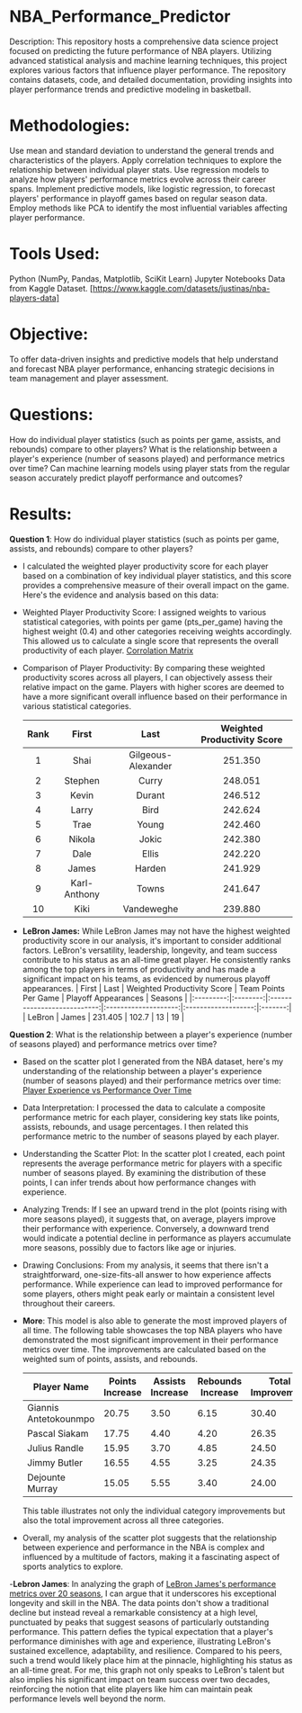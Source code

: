 # NBA_Performance_Predictor
Description:
This repository hosts a comprehensive data science project focused on predicting the future performance of NBA players. Utilizing advanced statistical analysis and machine learning techniques, this project explores various factors that influence player performance. The repository contains datasets, code, and detailed documentation, providing insights into player performance trends and predictive modeling in basketball.

# Methodologies:
Use mean and standard deviation to understand the general trends and characteristics of the players.
Apply correlation techniques to explore the relationship between individual player stats.
Use regression models to analyze how players' performance metrics evolve across their career spans.
Implement predictive models, like logistic regression, to forecast players' performance in playoff games based on regular season data.
Employ methods like PCA to identify the most influential variables affecting player performance.


# Tools Used:
Python (NumPy, Pandas, Matplotlib, SciKit Learn)
Jupyter Notebooks
Data from Kaggle Dataset. [https://www.kaggle.com/datasets/justinas/nba-players-data]

# Objective:
To offer data-driven insights and predictive models that help understand and forecast NBA player performance, enhancing strategic decisions in team management and player assessment.

# Questions:
How do individual player statistics (such as points per game, assists, and rebounds) compare to other players?
What is the relationship between a player's experience (number of seasons played) and performance metrics over time?
Can machine learning models using player stats from the regular season accurately predict playoff performance and outcomes?

# Results: 
**Question 1**: How do individual player statistics (such as points per game, assists, and rebounds) compare to other players?
- I calculated the weighted player productivity score for each player based on a combination of key individual player statistics, and this score provides a comprehensive  measure of their overall impact on the game. Here's the evidence and analysis based on this data:
	
- Weighted Player Productivity Score: I assigned weights to various statistical categories, with points per game (pts_per_game) having the highest weight (0.4) and other categories receiving weights accordingly. This allowed us to calculate a single score that represents the overall productivity of each player.
		[Corrolation Matrix](Images/289400742-d765b848-e496-467e-8d74-b3195b8b4d2e.png)
	
- Comparison of Player Productivity: By comparing these weighted productivity scores across all players, I can objectively assess their relative impact on the game. Players with higher scores are deemed to have a more significant overall influence based on their performance in various statistical categories.

	 |   Rank   |     First      |         Last          | Weighted Productivity Score |
	|:--------:|:--------------:|:---------------------:|:---------------------------:|
	|   1      |      Shai      | Gilgeous-Alexander    |           251.350           |
	|   2      |    Stephen     |        Curry          |           248.051           |
	|   3      |     Kevin      |        Durant         |           246.512           |
	|   4      |     Larry      |         Bird          |           242.624           |
	|   5      |      Trae      |         Young         |           242.460           |
	|   6      |     Nikola     |         Jokic         |           242.380           |
	|   7      |      Dale      |         Ellis         |           242.220           |
	|   8      |     James      |        Harden         |           241.929           |
	|   9      | Karl-Anthony   |         Towns         |           241.647           |
	|   10     |      Kiki      |      Vandeweghe       |           239.880           |
- **LeBron James:** While LeBron James may not have the highest weighted productivity score in our analysis, it's important to consider additional factors. LeBron's versatility, leadership, longevity, and team success contribute to his status as an all-time great player. He consistently ranks among the top players in terms of productivity and has made a significant impact on his teams, as evidenced by numerous playoff appearances.
	|   First   |   Last   | Weighted Productivity Score | Team Points Per Game | Playoff Appearances | Seasons |
	|:---------:|:--------:|:---------------------------:|:--------------------:|:-------------------:|:-------:|
	|  LeBron   |  James   |           231.405           |         102.7        |         13          |    19   |

**Question 2**: What is the relationship between a player's experience (number of seasons played) and performance metrics over time?
- Based on the scatter plot I generated from the NBA dataset, here's my understanding of the relationship between a player's experience (number of seasons played) and their performance metrics over time:
	[Player Experience vs Performance Over Time](Images/outputQ2Graph.png)
- Data Interpretation: I processed the data to calculate a composite performance metric for each player, considering key stats like points, assists, rebounds, and usage percentages. I then related this performance metric to the number of seasons played by each player.
- Understanding the Scatter Plot: In the scatter plot I created, each point represents the average performance metric for players with a specific number of seasons played. By examining the distribution of these points, I can infer trends about how performance changes with experience.
- Analyzing Trends: If I see an upward trend in the plot (points rising with more seasons played), it suggests that, on average, players improve their performance with experience. Conversely, a downward trend would indicate a potential decline in performance as players accumulate more seasons, possibly due to factors like age or injuries.
- Drawing Conclusions: From my analysis, it seems that there isn't a straightforward, one-size-fits-all answer to how experience affects performance. While experience can lead to improved performance for some players, others might peak early or maintain a consistent level throughout their careers.
- **More**: This model is also able to generate the most improved players of all time.
 	The following table showcases the top NBA players who have demonstrated the most significant improvement in their performance metrics over time. The improvements are calculated based on the weighted sum of points, assists, and rebounds.

	| Player Name           | Points Increase | Assists Increase | Rebounds Increase | Total Improvement |
	|-----------------------|-----------------|------------------|-------------------|-------------------|
	| Giannis Antetokounmpo | 20.75           | 3.50             | 6.15              | 30.40             |
	| Pascal Siakam         | 17.75           | 4.40             | 4.20              | 26.35             |
	| Julius Randle         | 15.95           | 3.70             | 4.85              | 24.50             |
	| Jimmy Butler          | 16.55           | 4.55             | 3.25              | 24.35             |
	| Dejounte Murray       | 15.05           | 5.55             | 3.40              | 24.00             |

	This table illustrates not only the individual category improvements but also the total improvement across all three categories.
- Overall, my analysis of the scatter plot suggests that the relationship between experience and performance in the NBA is complex and influenced by a multitude of factors, making it a fascinating aspect of sports analytics to explore.

-**Lebron James**: In analyzing the graph of [LeBron James's performance metrics over 20 seasons](Images/Q2AGraph.png), I can argue that it underscores his exceptional longevity and skill in the NBA. The data points don't show a traditional decline but instead reveal a remarkable consistency at a high level, punctuated by peaks that suggest seasons of particularly outstanding performance. This pattern defies the typical expectation that a player's performance diminishes with age and experience, illustrating LeBron's sustained excellence, adaptability, and resilience. Compared to his peers, such a trend would likely place him at the pinnacle, highlighting his status as an all-time great. For me, this graph not only speaks to LeBron's talent but also implies his significant impact on team success over two decades, reinforcing the notion that elite players like him can maintain peak performance levels well beyond the norm.






  

